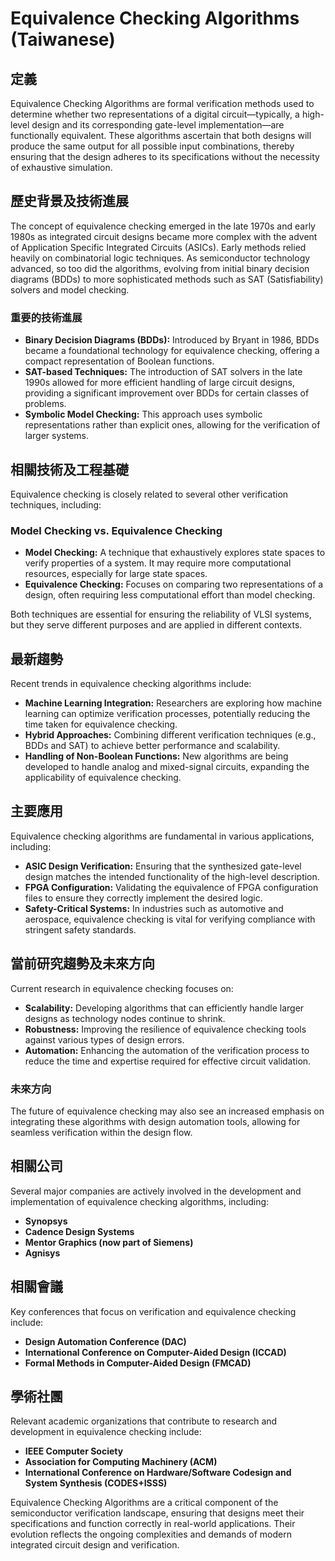 # Equivalence Checking Algorithms (Taiwanese)

## 定義

Equivalence Checking Algorithms are formal verification methods used to determine whether two representations of a digital circuit—typically, a high-level design and its corresponding gate-level implementation—are functionally equivalent. These algorithms ascertain that both designs will produce the same output for all possible input combinations, thereby ensuring that the design adheres to its specifications without the necessity of exhaustive simulation.

## 歷史背景及技術進展

The concept of equivalence checking emerged in the late 1970s and early 1980s as integrated circuit designs became more complex with the advent of Application Specific Integrated Circuits (ASICs). Early methods relied heavily on combinatorial logic techniques. As semiconductor technology advanced, so too did the algorithms, evolving from initial binary decision diagrams (BDDs) to more sophisticated methods such as SAT (Satisfiability) solvers and model checking.

### 重要的技術進展

- **Binary Decision Diagrams (BDDs):** Introduced by Bryant in 1986, BDDs became a foundational technology for equivalence checking, offering a compact representation of Boolean functions.
- **SAT-based Techniques:** The introduction of SAT solvers in the late 1990s allowed for more efficient handling of large circuit designs, providing a significant improvement over BDDs for certain classes of problems.
- **Symbolic Model Checking:** This approach uses symbolic representations rather than explicit ones, allowing for the verification of larger systems.

## 相關技術及工程基礎

Equivalence checking is closely related to several other verification techniques, including:

### Model Checking vs. Equivalence Checking

- **Model Checking:** A technique that exhaustively explores state spaces to verify properties of a system. It may require more computational resources, especially for large state spaces.
- **Equivalence Checking:** Focuses on comparing two representations of a design, often requiring less computational effort than model checking.

Both techniques are essential for ensuring the reliability of VLSI systems, but they serve different purposes and are applied in different contexts.

## 最新趨勢

Recent trends in equivalence checking algorithms include:

- **Machine Learning Integration:** Researchers are exploring how machine learning can optimize verification processes, potentially reducing the time taken for equivalence checking.
- **Hybrid Approaches:** Combining different verification techniques (e.g., BDDs and SAT) to achieve better performance and scalability.
- **Handling of Non-Boolean Functions:** New algorithms are being developed to handle analog and mixed-signal circuits, expanding the applicability of equivalence checking.

## 主要應用

Equivalence checking algorithms are fundamental in various applications, including:

- **ASIC Design Verification:** Ensuring that the synthesized gate-level design matches the intended functionality of the high-level description.
- **FPGA Configuration:** Validating the equivalence of FPGA configuration files to ensure they correctly implement the desired logic.
- **Safety-Critical Systems:** In industries such as automotive and aerospace, equivalence checking is vital for verifying compliance with stringent safety standards.

## 當前研究趨勢及未來方向

Current research in equivalence checking focuses on:

- **Scalability:** Developing algorithms that can efficiently handle larger designs as technology nodes continue to shrink.
- **Robustness:** Improving the resilience of equivalence checking tools against various types of design errors.
- **Automation:** Enhancing the automation of the verification process to reduce the time and expertise required for effective circuit validation.

### 未來方向

The future of equivalence checking may also see an increased emphasis on integrating these algorithms with design automation tools, allowing for seamless verification within the design flow.

## 相關公司

Several major companies are actively involved in the development and implementation of equivalence checking algorithms, including:

- **Synopsys**
- **Cadence Design Systems**
- **Mentor Graphics (now part of Siemens)**
- **Agnisys**

## 相關會議

Key conferences that focus on verification and equivalence checking include:

- **Design Automation Conference (DAC)**
- **International Conference on Computer-Aided Design (ICCAD)**
- **Formal Methods in Computer-Aided Design (FMCAD)**

## 學術社團

Relevant academic organizations that contribute to research and development in equivalence checking include:

- **IEEE Computer Society**
- **Association for Computing Machinery (ACM)**
- **International Conference on Hardware/Software Codesign and System Synthesis (CODES+ISSS)**

Equivalence Checking Algorithms are a critical component of the semiconductor verification landscape, ensuring that designs meet their specifications and function correctly in real-world applications. Their evolution reflects the ongoing complexities and demands of modern integrated circuit design and verification.